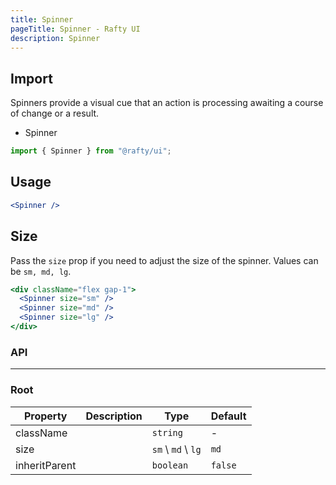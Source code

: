```yaml
---
title: Spinner
pageTitle: Spinner - Rafty UI
description: Spinner
---
```


## Import

Spinners provide a visual cue that an action is processing awaiting a course of change or a result.

- Spinner

```jsx
import { Spinner } from "@rafty/ui";
```

## Usage

```jsx
<Spinner />
```

## Size

Pass the `size` prop if you need to adjust the size of the spinner. Values can be `sm, md, lg`.

```jsx
<div className="flex gap-1">
  <Spinner size="sm" />
  <Spinner size="md" />
  <Spinner size="lg" />
</div>
```

### API

---

### Root

| Property      | Description | Type               | Default |
| ------------- | ----------- | ------------------ | ------- |
| className     |             | `string`           | -       |
| size          |             | `sm` \ `md` \ `lg` | `md`    |
| inheritParent |             | `boolean`          | `false` |
